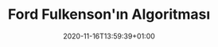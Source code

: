 ---
title: "Ford Fulkenson'ın Algoritması"
description: ""
lead: ""
date: 2020-11-16T13:59:39+01:00
lastmod: 2020-11-16T13:59:39+01:00
draft: false
images: []
menu:
  docs:
    parent: "greedy-algorithms"
weight: 11
toc: true
---